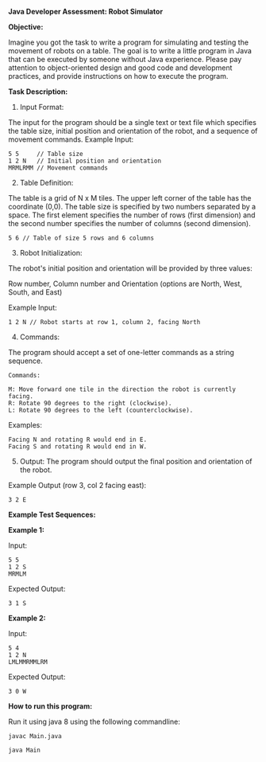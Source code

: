 **Java Developer Assessment: Robot Simulator**

**Objective:**

Imagine you got the task to write a program for simulating and testing the movement of robots on a table.
The goal is to write a little program in Java that can be executed by someone without Java experience. Please
pay attention to object-oriented design and good code and development practices, and provide instructions
on how to execute the program.

**Task Description:**

1. Input Format:

The input for the program should be a single text or text file which specifies the table size, initial
position and orientation of the robot, and a sequence of movement commands.
Example Input:

    5 5     // Table size
    1 2 N   // Initial position and orientation
    MRMLRMM // Movement commands

2. Table Definition:
 
The table is a grid of N x M tiles.
The upper left corner of the table has the coordinate (0,0).
The table size is specified by two numbers separated by a space. The first element specifies the
number of rows (first dimension) and the second number specifies the number of columns
(second dimension).

    5 6 // Table of size 5 rows and 6 columns

3. Robot Initialization:


The robot's initial position and orientation will be provided by three values:

Row number, Column number and Orientation (options are North, West, South, and East)

Example Input:

    1 2 N // Robot starts at row 1, column 2, facing North

4. Commands:

The program should accept a set of one-letter commands as a string sequence.

    Commands:

    M: Move forward one tile in the direction the robot is currently facing.
    R: Rotate 90 degrees to the right (clockwise).
    L: Rotate 90 degrees to the left (counterclockwise).

   Examples:

    Facing N and rotating R would end in E.
    Facing S and rotating R would end in W.

5. Output:
The program should output the final position and orientation of the robot.

Example Output (row 3, col 2 facing east):

    3 2 E

**Example Test Sequences:**

**Example 1:**

Input:

    5 5
    1 2 S
    MRMLM

Expected Output:

    3 1 S

**Example 2:**

Input:

    5 4
    1 2 N
    LMLMMRMMLRM

Expected Output:

    3 0 W

**How to run this program:**

Run it using java 8 using the following commandline:

    javac Main.java

    java Main
